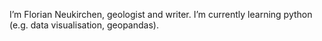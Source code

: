 I’m Florian Neukirchen, 
geologist and writer. I’m currently learning python (e.g. data visualisation, geopandas).

